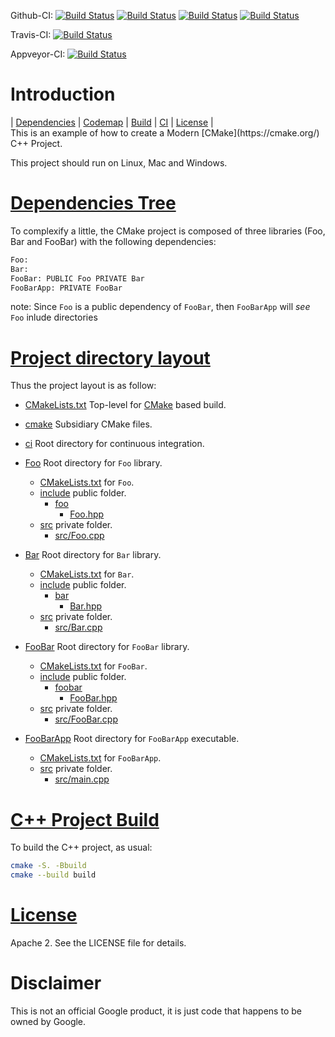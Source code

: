 Github-CI:
[![Build Status][github_docker_status]][github_docker_link]
[![Build Status][github_linux_status]][github_linux_link]
[![Build Status][github_macos_status]][github_macos_link]
[![Build Status][github_windows_status]][github_windows_link]

Travis-CI:
[![Build Status][travis_status]][travis_link]

Appveyor-CI:
[![Build Status][appveyor_status]][appveyor_link]

[github_docker_status]: https://github.com/Mizux/cmake-cpp/workflows/Docker/badge.svg?branch=master
[github_docker_link]: https://github.com/Mizux/cmake-cpp/actions?query=workflow%3ADocker

[github_linux_status]: https://github.com/Mizux/cmake-cpp/workflows/Linux/badge.svg?branch=master
[github_linux_link]: https://github.com/Mizux/cmake-cpp/actions?query=workflow%3ALinux

[github_macos_status]: https://github.com/Mizux/cmake-cpp/workflows/MacOS/badge.svg?branch=master
[github_macos_link]: https://github.com/Mizux/cmake-cpp/actions?query=workflow%3AMacOS

[github_windows_status]: https://github.com/Mizux/cmake-cpp/workflows/Windows/badge.svg?branch=master
[github_windows_link]: https://github.com/Mizux/cmake-cpp/actions?query=workflow%3AWindows

[travis_status]: https://travis-ci.com/Mizux/cmake-cpp.svg?branch=master
[travis_link]: https://travis-ci.com/Mizux/cmake-cpp

[appveyor_status]: https://ci.appveyor.com/api/projects/status/cmv8xp5npei1o6w3/branch/master?svg=true
[appveyor_link]: https://ci.appveyor.com/project/Mizux/cmake-cpp/branch/master

# Introduction
<nav for="project"> |
<a href="#dependencies">Dependencies</a> |
<a href="#codemap">Codemap</a> |
<a href="#build">Build</a> |
<a href="ci/README.md">CI</a> |
<a href="#license">License</a> |
</nav>
This is an example of how to create a Modern [CMake](https://cmake.org/) C++ Project.

This project should run on Linux, Mac and Windows.

# [Dependencies Tree](#dependencies)
To complexify a little, the CMake project is composed of three libraries (Foo, Bar and FooBar)
with the following dependencies:  
```sh
Foo:
Bar:
FooBar: PUBLIC Foo PRIVATE Bar
FooBarApp: PRIVATE FooBar
```

note: Since `Foo` is a public dependency of `FooBar`, then `FooBarApp` will
*see* `Foo` inlude directories

# [Project directory layout](#codemap)
Thus the project layout is as follow:

* [CMakeLists.txt](CMakeLists.txt) Top-level for [CMake](https://cmake.org/cmake/help/latest/) based build.
* [cmake](cmake) Subsidiary CMake files.

* [ci](ci) Root directory for continuous integration.

* [Foo](Foo) Root directory for `Foo` library.
  * [CMakeLists.txt](Foo/CMakeLists.txt) for `Foo`.
  * [include](Foo/include) public folder.
    * [foo](Foo/include/foo)
      * [Foo.hpp](Foo/include/foo/Foo.hpp)
  * [src](Foo/src) private folder.
    * [src/Foo.cpp](Foo/src/Foo.cpp)
* [Bar](Bar) Root directory for `Bar` library.
  * [CMakeLists.txt](Bar/CMakeLists.txt) for `Bar`.
  * [include](Bar/include) public folder.
    * [bar](Bar/include/bar)
      * [Bar.hpp](Bar/include/bar/Bar.hpp)
  * [src](Bar/src) private folder.
    * [src/Bar.cpp](Bar/src/Bar.cpp)
* [FooBar](FooBar) Root directory for `FooBar` library.
  * [CMakeLists.txt](FooBar/CMakeLists.txt) for `FooBar`.
  * [include](FooBar/include) public folder.
    * [foobar](FooBar/include/foobar)
      * [FooBar.hpp](FooBar/include/foobar/FooBar.hpp)
  * [src](FooBar/src) private folder.
    * [src/FooBar.cpp](FooBar/src/FooBar.cpp)
* [FooBarApp](FooBarApp) Root directory for `FooBarApp` executable.
  * [CMakeLists.txt](FooBarApp/CMakeLists.txt) for `FooBarApp`.
  * [src](FooBarApp/src) private folder.
    * [src/main.cpp](FooBarApp/src/main.cpp)

# [C++ Project Build](#build)
To build the C++ project, as usual:
```sh
cmake -S. -Bbuild
cmake --build build
```

# [License](#license)

Apache 2. See the LICENSE file for details.

# Disclaimer

This is not an official Google product, it is just code that happens to be
owned by Google.
